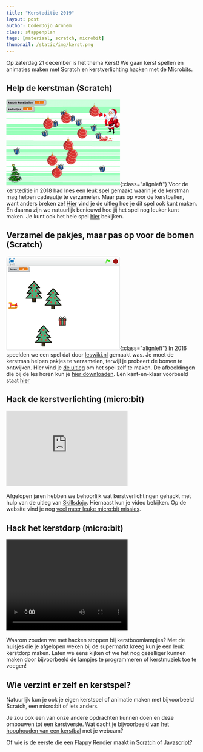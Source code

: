 ```yaml
---
title: "Kersteditie 2019"
layout: post
author: CoderDojo Arnhem
class: stappenplan
tags: [materiaal, scratch, microbit]
thumbnail: /static/img/kerst.png
---
```


Op zaterdag 21 december is het thema Kerst! We gaan kerst spellen en animaties maken met Scratch en kerstverlichting hacken met de Microbits.

## Help de kerstman (Scratch)

[![Kerstspel 2018](/static/img/kerstspel-300x228.png)](/2018/12/15/scratch-kerstspel.html){:class="alignleft"} Voor de kersteditie in 2018 had Ines een leuk spel gemaakt waarin je de kerstman mag helpen cadeautje te verzamelen. Maar pas op voor de kerstballen, want anders breken ze!
[Hier](/2018/12/15/scratch-kerstspel.html) vind je de uitleg hoe je dit spel ook kunt maken. En daarna zijn we natuurlijk benieuwd hoe jij het spel nog leuker kunt maken.
Je kunt ook het hele spel [hier](https://scratch.mit.edu/projects/266961980/#player) bekijken.

## Verzamel de pakjes, maar pas op voor de bomen (Scratch)

[![Kerstspel 2016](/static/img/scratchles-kerstmisspel2016.png)](/static/pdf/Scratch-Kerstspel.pdf){:class="alignleft"} In 2016 speelden we een spel dat door [leswiki.nl](https://www.leswiki.nl/themas-en-projecten/scratchles-een-kerstspel-maken) gemaakt was. Je moet de kerstman helpen pakjes te verzamelen, terwijl je probeert de bomen te ontwijken.
Hier vind je [de uitleg](/static/pdf/Scratch-Kerstspel.pdf) om het spel zelf te maken. De afbeeldingen die bij de les horen kun je [hier downloaden](https://www.dropbox.com/s/md7ci770j367g6a/Scratch%20Kerstles%20afbeeldingen.zip?dl=0).
Een kant-en-klaar voorbeeld staat [hier](https://scratch.mit.edu/projects/91302807)

## Hack de kerstverlichting (micro:bit)

<iframe class="alignleft" width="320" height="200" src="https://www.youtube.com/embed/6-4fUOL15W0" frameborder="0" allow="accelerometer; autoplay; encrypted-media; gyroscope; picture-in-picture" allowfullscreen></iframe>

Afgelopen jaren hebben we behoorlijk wat kerstverlichtingen gehackt met hulp van de uitleg van [Skillsdojo](https://www.skillsdojo.nl/). Hiernaast kun je video bekijken. Op de website vind je nog [veel meer leuke micro:bit missies](https://www.skillsdojo.nl/microcomputer-uitvinden/).

## Hack het kerstdorp (micro:bit)

<video width="320" height="240" controls class="alignleft">
  <source src="/static/mp4/kerstdorp.mp4" type="video/mp4">
</video>

Waarom zouden we met hacken stoppen bij kerstboomlampjes? Met de huisjes die je afgelopen weken bij de supermarkt kreeg kun je een leuk kerstdorp maken. Laten we eens kijken of we het nog gezelliger kunnen maken door bijvoorbeeld de lampjes te programmeren of kerstmuziek toe te voegen!

## Wie verzint er zelf en kerstspel?

Natuurlijk kun je ook je eigen kerstspel of animatie maken met bijvoorbeeld Scratch, een micro:bit of iets anders.

Je zou ook een van onze andere opdrachten kunnen doen en deze ombouwen tot een kerstversie. Wat dacht je bijvoorbeeld van [het hooghouden van een kerstbal](https://coderdojo-arnhem.github.io/2017/05/20/scratch-hooghouden.html) met je webcam?

Of wie is de eerste die een Flappy Rendier maakt in [Scratch](https://coderdojo-arnhem.github.io/2017/09/16/scratch-flappybird.html) of [Javascript](/2017/09/16/javascript-flappybird)?
